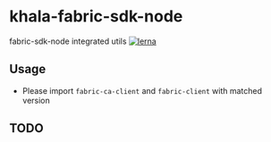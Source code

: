 # khala-fabric-sdk-node
fabric-sdk-node integrated utils
[![lerna](https://img.shields.io/badge/maintained%20with-lerna-cc00ff.svg)](https://lerna.js.org/)

## Usage
- Please import `fabric-ca-client` and `fabric-client` with matched version




 
## TODO
